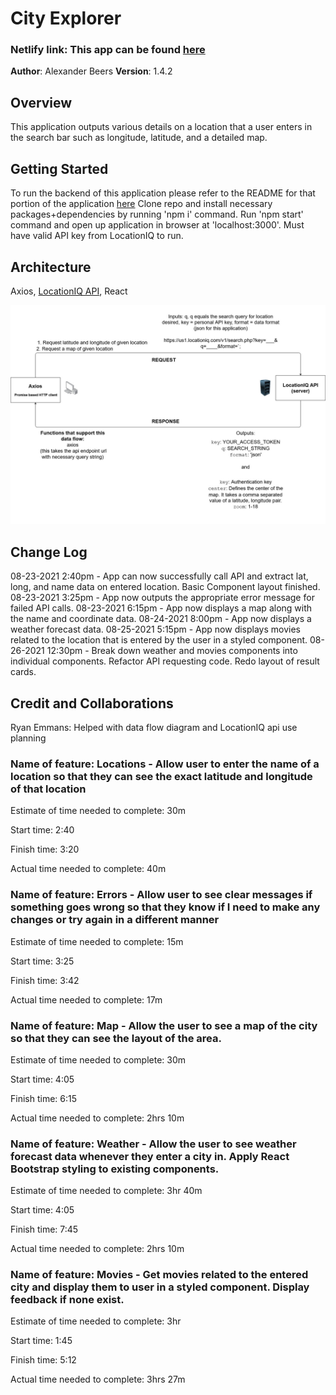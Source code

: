 
# City Explorer 
### Netlify link: This app can be found [here](https://nervous-mclean-43f026.netlify.app/)

**Author**: Alexander Beers
**Version**: 1.4.2

## Overview

This application outputs various details on a location that a user enters in the search bar such as longitude, latitude, and a detailed map.

## Getting Started

To run the backend of this application please refer to the README for that portion of the application [here](https://github.com/Beers15/city-explorer-api/blob/main/README.md)
Clone repo and install necessary packages+dependencies by running 'npm i' command. Run 'npm start' command and open up application in browser at 'localhost:3000'. Must have valid API key from LocationIQ to run.

## Architecture

Axios, [LocationIQ API](https://locationiq.com/), React

![Data Flow Diagram](DataFlow.jpg)

## Change Log

08-23-2021 2:40pm - App can now successfully call API and extract lat, long, and name data on entered location. Basic Component layout finished.
08-23-2021 3:25pm - App now outputs the appropriate error message for failed API calls.
08-23-2021 6:15pm - App now displays a map along with the name and coordinate data.
08-24-2021 8:00pm - App now displays a weather forecast data. 
08-25-2021 5:15pm - App now displays movies related to the location that is entered by the user in a styled component.
08-26-2021 12:30pm - Break down weather and movies components into individual components. Refactor API requesting code. Redo layout of result cards.

## Credit and Collaborations

Ryan Emmans: Helped with data flow diagram and LocationIQ api use planning

### Name of feature: Locations - Allow user to enter the name of a location so that they can see the exact latitude and longitude of that location

Estimate of time needed to complete: 30m

Start time: 2:40

Finish time: 3:20

Actual time needed to complete: 40m

### Name of feature: Errors - Allow user to see clear messages if something goes wrong so that they know if I need to make any changes or try again in a different manner

Estimate of time needed to complete: 15m

Start time: 3:25

Finish time: 3:42

Actual time needed to complete: 17m

### Name of feature: Map - Allow the user to see a map of the city so that they can see the layout of the area.

Estimate of time needed to complete: 30m

Start time: 4:05

Finish time: 6:15

Actual time needed to complete: 2hrs 10m

### Name of feature: Weather - Allow the user to see weather forecast data whenever they enter a city in. Apply React Bootstrap styling to existing components.

Estimate of time needed to complete: 3hr 40m

Start time: 4:05

Finish time: 7:45

Actual time needed to complete: 2hrs 10m

### Name of feature: Movies - Get movies related to the entered city and display them to user in a styled component. Display feedback if none exist.

Estimate of time needed to complete: 3hr

Start time: 1:45

Finish time: 5:12

Actual time needed to complete: 3hrs 27m
